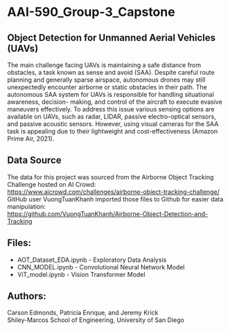 # AAI-590_Group-3_Capstone

## Object Detection for Unmanned Aerial Vehicles (UAVs)  
The main challenge facing UAVs is maintaining a safe distance from 
obstacles, a task known as sense and avoid (SAA). Despite careful route planning and generally sparse 
airspace, autonomous drones may still unexpectedly encounter airborne or static obstacles in their path. 
The autonomous SAA system for UAVs is responsible for handling situational awareness, decision-
making, and control of the aircraft to execute evasive maneuvers effectively. To address this issue 
various sensing options are available on UAVs, such as radar, LIDAR, passive electro-optical sensors, and 
passive acoustic sensors. However, using visual cameras for the SAA task is appealing due to their 
lightweight and cost-effectiveness (Amazon Prime Air, 2021). 

## Data Source  
The data for this project was sourced from the Airborne Object Tracking Challenge hosted on AI Crowd:  
https://www.aicrowd.com/challenges/airborne-object-tracking-challenge/   
GitHub user VuongTuanKhanh imported those files to Github for easier data manipulation:  
https://github.com/VuongTuanKhanh/Airborne-Object-Detection-and-Tracking  

## Files:  
* AOT_Dataset_EDA.ipynb - Exploratory Data Analysis  
* CNN_MODEL.ipynb - Convolutional Neural Network Model  
* ViT_model.ipynb - Vision Transformer Model

## Authors:
Carson Edmonds, Patricia Enrique, and Jeremy Krick  
Shiley-Marcos School of Engineering, University of San Diego
